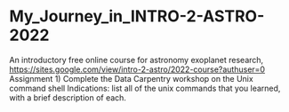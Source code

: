 # My_Journey_in_INTRO-2-ASTRO-2022
An introductory free online course for astronomy exoplanet research, https://sites.google.com/view/intro-2-astro/2022-course?authuser=0
Assignment 1) Complete the Data Carpentry workshop on the Unix command shell
Indications: list all of the unix commands that you learned, with a brief description of each. 
